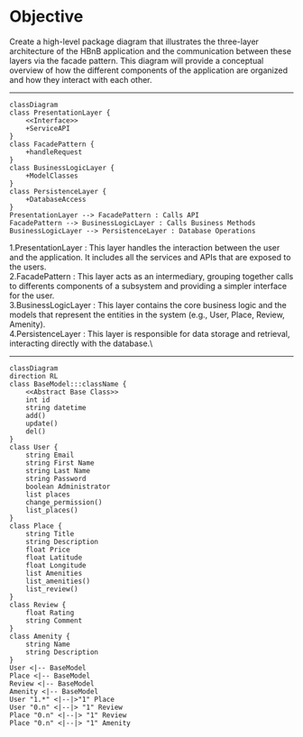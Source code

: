# Objective

Create a high-level package diagram that illustrates the three-layer architecture of the HBnB application and the communication between these layers via the facade pattern. This diagram will provide a conceptual overview of how the different components of the application are organized and how they interact with each other.

---

```mermaid
classDiagram
class PresentationLayer {
    <<Interface>>
    +ServiceAPI
}
class FacadePattern {
    +handleRequest
}
class BusinessLogicLayer {
    +ModelClasses
}
class PersistenceLayer {
    +DatabaseAccess
}
PresentationLayer --> FacadePattern : Calls API
FacadePattern --> BusinessLogicLayer : Calls Business Methods
BusinessLogicLayer --> PersistenceLayer : Database Operations
```
1.PresentationLayer : This layer handles the interaction between the user and the application. It includes all the services and APIs that are exposed to the users.\
2.FacadePattern : This layer acts as an intermediary, grouping together calls to differents components of a subsystem and providing a simpler interface for the user.\
3.BusinessLogicLayer : This layer contains the core business logic and the models that represent the entities in the system (e.g., User, Place, Review, Amenity).\
4.PersistenceLayer : This layer is responsible for data storage and retrieval, interacting directly with the database.\

---

```mermaid
classDiagram
direction RL
class BaseModel:::className {
    <<Abstract Base Class>>
    int id
    string datetime
    add()
    update()
    del()
}
class User {
    string Email
    string First Name
    string Last Name
    string Password
    boolean Administrator
    list places
    change_permission()
    list_places()
}
class Place {
    string Title
    string Description
    float Price
    float Latitude
    float Longitude
    list Amenities
    list_amenities()
    list_review()
}
class Review {
    float Rating
    string Comment
}
class Amenity {
    string Name
    string Description
}
User <|-- BaseModel
Place <|-- BaseModel
Review <|-- BaseModel
Amenity <|-- BaseModel
User "1.*" <|--|>"1" Place
User "0.n" <|--|> "1" Review
Place "0.n" <|--|> "1" Review
Place "0.n" <|--|> "1" Amenity
```